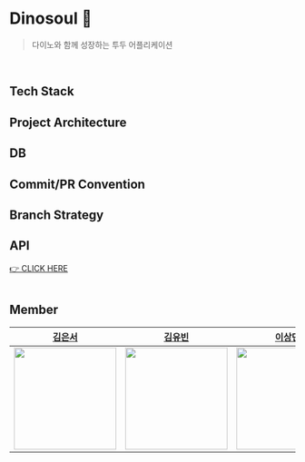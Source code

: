# Dinosoul 🦖
>  다이노와 함께 성장하는 투두 어플리케이션 
<br>

## Tech Stack


## Project Architecture

## DB 


## Commit/PR Convention


## Branch Strategy

## API
[👉 CLICK HERE](https://kyukong.notion.site/API-c879f4354fbf4ccb9dc8cf140367838e?pvs=4)
<br>
<br>

## Member
| [김은서](https://github.com/kimeunseo58) | [김유빈](https://github.com/kyukong) |[이상민](https://github.com/sangminee) | [최정윤](https://github.com/jeong-yooon) |
|:---:|:---:|:---:|:---:|
|<img src="https://github.com/kimeunseo58.png" width="180" height="180" >|<img src="https://github.com/kyukong.png" width="180" height="180" >| <img src="https://github.com/sangminee.png" width="180" height="180"> | <img src="https://github.com/jeong-yooon.png" width="180" height="180" >|
